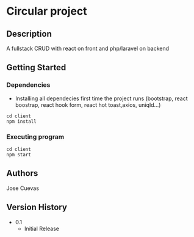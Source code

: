 # Circular project


## Description

A fullstack CRUD with react on front and php/laravel on backend
## Getting Started

### Dependencies

* Installing all dependecies first time the project runs (bootstrap, react boostrap, react hook form, react hot toast,axios, uniqId...)

```
cd client
npm install
```

### Executing program

```
cd client
npm start
```

## Authors

Jose Cuevas

## Version History

* 0.1
    * Initial Release
